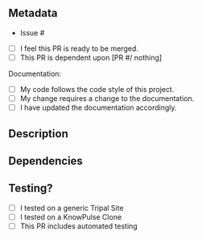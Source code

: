 <!--- Provide a general summary of your changes in the Title above -->
<!--- No need to include the issue number in the title :-) -->

## Metadata
<!--- If it fixes an open issue, please add the issue link below. -->
 - Issue #

<!--- Go over all the following points, and put an `x` in all the boxes that apply. -->
<!--- If you're unsure about any of these, don't hesitate to ask. We're here to help! -->
- [ ] I feel this PR is ready to be merged.
- [ ] This PR is dependent upon [PR #/ nothing]

Documentation:
- [ ] My code follows the code style of this project.
- [ ] My change requires a change to the documentation.
- [ ] I have updated the documentation accordingly.

## Description
<!--- Describe your changes in detail -->
<!--- Why is this change required? What problem does it solve? -->

## Dependencies
<!-- If this code is dependent upon another module and/or PR, 
       state that here. -->
<!-- Include information about other modules/PRs needed for testing,
        which to enable/merge first, etc. -->

## Testing?
<!--- Please describe in detail how you tested your changes. -->
<!--- Include details of your testing environment, tests ran to see how
      your change affects other areas of the code, etc. -->
<!--- Reviewers will use this section to test the submission! -->
- [ ] I tested on a generic Tripal Site
- [ ] I tested on a KnowPulse Clone
- [ ] This PR includes automated testing
